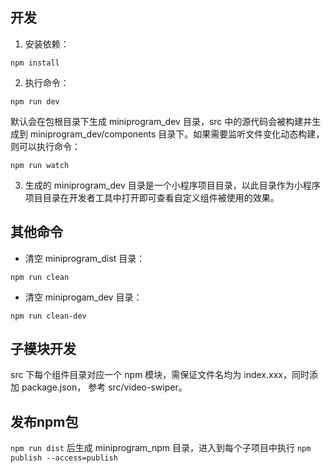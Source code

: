 ## 开发

1. 安装依赖：

```
npm install
```

2. 执行命令：

```
npm run dev
```

默认会在包根目录下生成 miniprogram\_dev 目录，src 中的源代码会被构建并生成到 miniprogram\_dev/components 目录下。如果需要监听文件变化动态构建，则可以执行命令：

```
npm run watch
```

3. 生成的 miniprogram\_dev 目录是一个小程序项目目录，以此目录作为小程序项目目录在开发者工具中打开即可查看自定义组件被使用的效果。

## 其他命令

* 清空 miniprogram_dist 目录：

```
npm run clean
```

* 清空 miniprogam_dev 目录：

```
npm run clean-dev
```
## 子模块开发

src 下每个组件目录对应一个 npm 模块，需保证文件名均为 index.xxx，同时添加 package.json， 参考 src/video-swiper。

## 发布npm包

`npm run dist` 后生成 miniprogram_npm 目录，进入到每个子项目中执行 `npm publish --access=publish`
